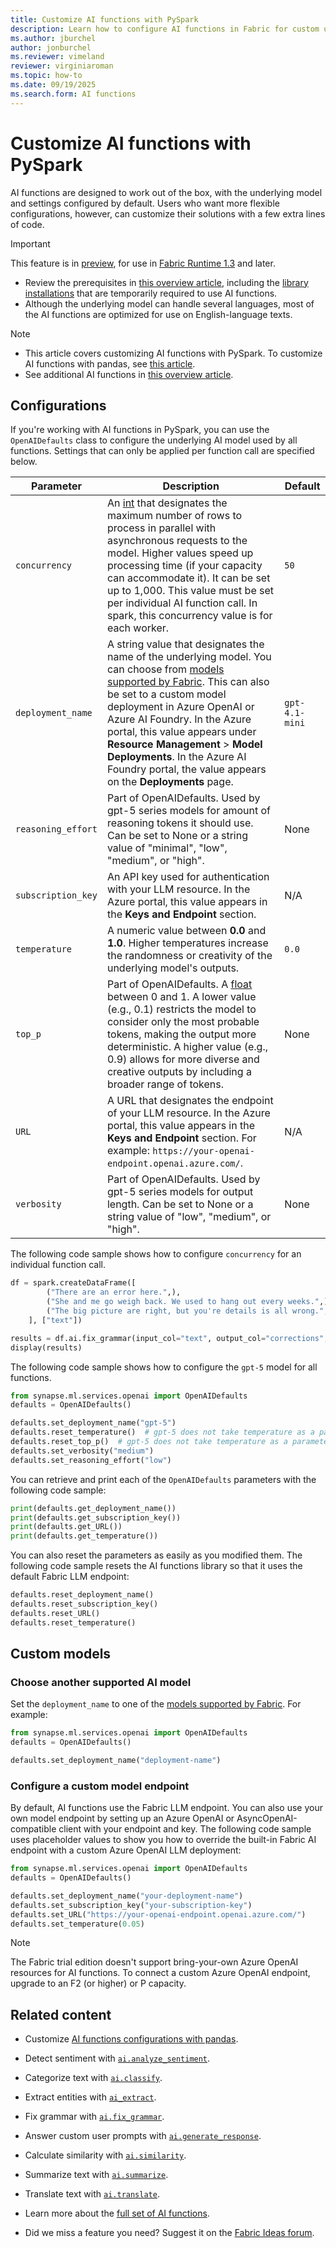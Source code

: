 ```yaml
---
title: Customize AI functions with PySpark
description: Learn how to configure AI functions in Fabric for custom use. For example, modifying the underlying LLM or other related settings with PySpark.
ms.author: jburchel
author: jonburchel
ms.reviewer: vimeland
reviewer: virginiaroman
ms.topic: how-to
ms.date: 09/19/2025
ms.search.form: AI functions
---
```


# Customize AI functions with PySpark

AI functions are designed to work out of the box, with the underlying model and settings configured by default. Users who want more flexible configurations, however, can customize their solutions with a few extra lines of code.

> [!IMPORTANT]
> This feature is in [preview](../../get-started/preview.md), for use in [Fabric Runtime 1.3](../../data-engineering/runtime-1-3.md) and later.
>
> - Review the prerequisites in [this overview article](./overview.md), including the [library installations](./overview.md#getting-started-with-ai-functions) that are temporarily required to use AI functions.
> - Although the underlying model can handle several languages, most of the AI functions are optimized for use on English-language texts.

> [!NOTE]
> - This article covers customizing AI functions with PySpark. To customize AI functions with pandas, see [this article](../pandas/configuration.md).
> - See additional AI functions in [this overview article](../overview.md).

## Configurations

If you're working with AI functions in PySpark, you can use the `OpenAIDefaults` class to configure the underlying AI model used by all functions. Settings that can  only be applied per function call are specified below.

| Parameter | Description | Default |
|---|---|---|
| `concurrency` | An [int](https://docs.python.org/3/library/functions.html#int) that designates the maximum number of rows to process in parallel with asynchronous requests to the model. Higher values speed up processing time (if your capacity can accommodate it). It can be set up to 1,000. This value must be set per individual AI function call. In spark, this concurrency value is for each worker. | `50` |
| `deployment_name` | A string value that designates the name of the underlying model. You can choose from [models supported by Fabric](../ai-services/ai-services-overview.md#azure-openai-service). This can also be set to a custom model deployment in Azure OpenAI or Azure AI Foundry. In the Azure portal, this value appears under **Resource Management** > **Model Deployments**. In the Azure AI Foundry portal, the value appears on the **Deployments** page.  | `gpt-4.1-mini` |
| `reasoning_effort` | Part of OpenAIDefaults. Used by gpt-5 series models for amount of reasoning tokens it should use. Can be set to None or a string value of "minimal", "low", "medium", or "high". | None |
| `subscription_key` | An API key used for authentication with your LLM resource. In the Azure portal, this value appears in the **Keys and Endpoint** section. | N/A |
| `temperature` | A numeric value between **0.0** and **1.0**. Higher temperatures increase the randomness or creativity of the underlying model's outputs. | `0.0` |
| `top_p` | Part of OpenAIDefaults. A [float](https://docs.python.org/3/library/functions.html#float) between 0 and 1. A lower value (e.g., 0.1) restricts the model to consider only the most probable tokens, making the output more deterministic. A higher value (e.g., 0.9) allows for more diverse and creative outputs by including a broader range of tokens. | None |
| `URL`| A URL that designates the endpoint of your LLM resource. In the Azure portal, this value appears in the **Keys and Endpoint** section. For example: `https://your-openai-endpoint.openai.azure.com/`. | N/A |
| `verbosity` | Part of OpenAIDefaults. Used by gpt-5 series models for output length. Can be set to None or a string value of "low", "medium", or "high". | None |

The following code sample shows how to configure `concurrency` for an individual function call.

```python
df = spark.createDataFrame([
        ("There are an error here.",),
        ("She and me go weigh back. We used to hang out every weeks.",),
        ("The big picture are right, but you're details is all wrong.",)
    ], ["text"])

results = df.ai.fix_grammar(input_col="text", output_col="corrections", concurrency=200)
display(results)
```

The following code sample shows how to configure the `gpt-5` model for all functions.

```python
from synapse.ml.services.openai import OpenAIDefaults
defaults = OpenAIDefaults()

defaults.set_deployment_name("gpt-5")
defaults.reset_temperature()  # gpt-5 does not take temperature as a parameter
defaults.reset_top_p()  # gpt-5 does not take temperature as a parameter
defaults.set_verbosity("medium")
defaults.set_reasoning_effort("low")
```

You can retrieve and print each of the `OpenAIDefaults` parameters with the following code sample:

```python
print(defaults.get_deployment_name())
print(defaults.get_subscription_key())
print(defaults.get_URL())
print(defaults.get_temperature())
```

You can also reset the parameters as easily as you modified them. The following code sample resets the AI functions library so that it uses the default Fabric LLM endpoint:

```python
defaults.reset_deployment_name()
defaults.reset_subscription_key()
defaults.reset_URL()
defaults.reset_temperature()
```

## Custom models

### Choose another supported AI model

Set the `deployment_name` to one of the [models supported by Fabric](../ai-services/ai-services-overview.md#azure-openai-service). For example:

```python
from synapse.ml.services.openai import OpenAIDefaults
defaults = OpenAIDefaults()

defaults.set_deployment_name("deployment-name")
```

### Configure a custom model endpoint

By default, AI functions use the Fabric LLM endpoint. You can also use your own model endpoint by setting up an Azure OpenAI or AsyncOpenAI-compatible client with your endpoint and key. The following code sample uses placeholder values to show you how to override the built-in Fabric AI endpoint with a custom Azure OpenAI LLM deployment:

```python
from synapse.ml.services.openai import OpenAIDefaults
defaults = OpenAIDefaults()

defaults.set_deployment_name("your-deployment-name")
defaults.set_subscription_key("your-subscription-key")
defaults.set_URL("https://your-openai-endpoint.openai.azure.com/")
defaults.set_temperature(0.05)
```

> [!NOTE]
>
> The Fabric trial edition doesn't support bring-your-own Azure OpenAI resources for AI functions. To connect a custom Azure OpenAI endpoint, upgrade to an F2 (or higher) or P capacity.

## Related content

- Customize [AI functions configurations with pandas](../pandas/configuration.md).
- Detect sentiment with [`ai.analyze_sentiment`](./analyze-sentiment.md).
- Categorize text with [`ai.classify`](./classify.md).
- Extract entities with [`ai_extract`](./extract.md).
- Fix grammar with [`ai.fix_grammar`](./fix-grammar.md).
- Answer custom user prompts with [`ai.generate_response`](./generate-response.md).
- Calculate similarity with [`ai.similarity`](./similarity.md).
- Summarize text with [`ai.summarize`](./summarize.md).
- Translate text with [`ai.translate`](./translate.md).

- Learn more about the [full set of AI functions](../overview.md).
- Did we miss a feature you need? Suggest it on the [Fabric Ideas forum](https://ideas.fabric.microsoft.com/).